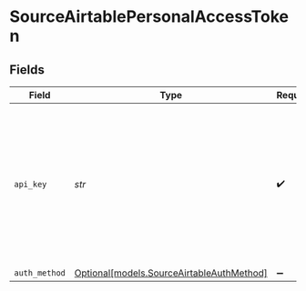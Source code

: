 # SourceAirtablePersonalAccessToken


## Fields

| Field                                                                                                                                                                                                       | Type                                                                                                                                                                                                        | Required                                                                                                                                                                                                    | Description                                                                                                                                                                                                 | Example                                                                                                                                                                                                     |
| ----------------------------------------------------------------------------------------------------------------------------------------------------------------------------------------------------------- | ----------------------------------------------------------------------------------------------------------------------------------------------------------------------------------------------------------- | ----------------------------------------------------------------------------------------------------------------------------------------------------------------------------------------------------------- | ----------------------------------------------------------------------------------------------------------------------------------------------------------------------------------------------------------- | ----------------------------------------------------------------------------------------------------------------------------------------------------------------------------------------------------------- |
| `api_key`                                                                                                                                                                                                   | *str*                                                                                                                                                                                                       | :heavy_check_mark:                                                                                                                                                                                          | The Personal Access Token for the Airtable account. See the <a href="https://airtable.com/developers/web/guides/personal-access-tokens">Support Guide</a> for more information on how to obtain this token. | key1234567890                                                                                                                                                                                               |
| `auth_method`                                                                                                                                                                                               | [Optional[models.SourceAirtableAuthMethod]](../models/sourceairtableauthmethod.md)                                                                                                                          | :heavy_minus_sign:                                                                                                                                                                                          | N/A                                                                                                                                                                                                         |                                                                                                                                                                                                             |
